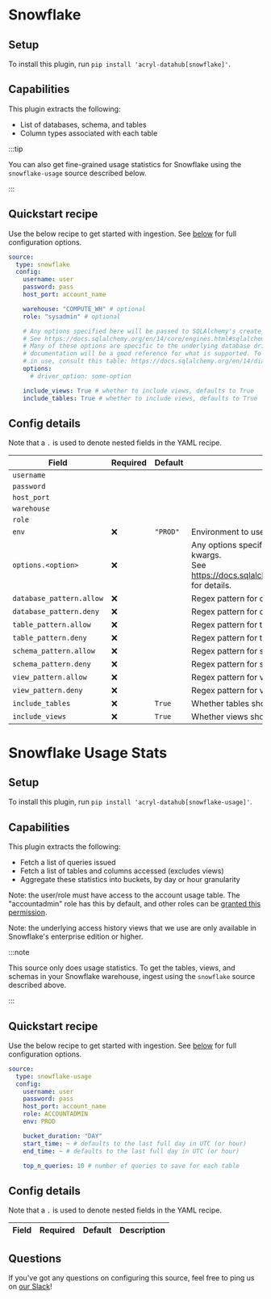 # Snowflake

## Setup

To install this plugin, run `pip install 'acryl-datahub[snowflake]'`.

## Capabilities

This plugin extracts the following:

- List of databases, schema, and tables
- Column types associated with each table

:::tip

You can also get fine-grained usage statistics for Snowflake using the `snowflake-usage` source described below.

:::

## Quickstart recipe

Use the below recipe to get started with ingestion. See [below](#config-details) for full configuration options.

```yml
source:
  type: snowflake
  config:
    username: user
    password: pass
    host_port: account_name

    warehouse: "COMPUTE_WH" # optional
    role: "sysadmin" # optional

    # Any options specified here will be passed to SQLAlchemy's create_engine as kwargs.
    # See https://docs.sqlalchemy.org/en/14/core/engines.html#sqlalchemy.create_engine for details.
    # Many of these options are specific to the underlying database driver, so that library's
    # documentation will be a good reference for what is supported. To find which dialect is likely
    # in use, consult this table: https://docs.sqlalchemy.org/en/14/dialects/index.html.
    options:
      # driver_option: some-option

    include_views: True # whether to include views, defaults to True
    include_tables: True # whether to include views, defaults to True
```

## Config details

Note that a `.` is used to denote nested fields in the YAML recipe.

| Field                    | Required | Default  | Description                                                                                                                                                                             |
| ------------------------ | -------- | -------- | --------------------------------------------------------------------------------------------------------------------------------------------------------------------------------------- |
| `username`               |          |          |                                                                                                                                                                                         |
| `password`               |          |          |                                                                                                                                                                                         |
| `host_port`              |          |          |                                                                                                                                                                                         |
| `warehouse`              |          |          |                                                                                                                                                                                         |
| `role`                   |          |          |                                                                                                                                                                                         |
| `env`                    | ❌       | `"PROD"` | Environment to use in namespace when constructing URNs.                                                                                                                                 |
| `options.<option>`       | ❌       |          | Any options specified here will be passed to SQLAlchemy's `create_engine` as kwargs.<br />See https://docs.sqlalchemy.org/en/14/core/engines.html#sqlalchemy.create_engine for details. |
| `database_pattern.allow` | ❌       |          | Regex pattern for databases to include in ingestion.                                                                                                                                    |
| `database_pattern.deny`  | ❌       |          | Regex pattern for databases to exclude from ingestion.                                                                                                                                  |
| `table_pattern.allow`    | ❌       |          | Regex pattern for tables to include in ingestion.                                                                                                                                       |
| `table_pattern.deny`     | ❌       |          | Regex pattern for tables to exclude from ingestion.                                                                                                                                     |
| `schema_pattern.allow`   | ❌       |          | Regex pattern for schemas to include in ingestion.                                                                                                                                      |
| `schema_pattern.deny`    | ❌       |          | Regex pattern for schemas to exclude from ingestion.                                                                                                                                    |
| `view_pattern.allow`     | ❌       |          | Regex pattern for views to include in ingestion.                                                                                                                                        |
| `view_pattern.deny`      | ❌       |          | Regex pattern for views to exclude from ingestion.                                                                                                                                      |
| `include_tables`         | ❌       | `True`   | Whether tables should be ingested.                                                                                                                                                      |
| `include_views`          | ❌       | `True`   | Whether views should be ingested.                                                                                                                                                       |

# Snowflake Usage Stats

## Setup

To install this plugin, run `pip install 'acryl-datahub[snowflake-usage]'`.

## Capabilities

This plugin extracts the following:

- Fetch a list of queries issued
- Fetch a list of tables and columns accessed (excludes views)
- Aggregate these statistics into buckets, by day or hour granularity

Note: the user/role must have access to the account usage table. The "accountadmin" role has this by default, and other roles can be [granted this permission](https://docs.snowflake.com/en/sql-reference/account-usage.html#enabling-account-usage-for-other-roles).

Note: the underlying access history views that we use are only available in Snowflake's enterprise edition or higher.

:::note

This source only does usage statistics. To get the tables, views, and schemas in your Snowflake warehouse, ingest using the `snowflake` source described above.

:::

## Quickstart recipe

Use the below recipe to get started with ingestion. See [below](#config-details) for full configuration options.

```yml
source:
  type: snowflake-usage
  config:
    username: user
    password: pass
    host_port: account_name
    role: ACCOUNTADMIN
    env: PROD

    bucket_duration: "DAY"
    start_time: ~ # defaults to the last full day in UTC (or hour)
    end_time: ~ # defaults to the last full day in UTC (or hour)

    top_n_queries: 10 # number of queries to save for each table
```

## Config details

Note that a `.` is used to denote nested fields in the YAML recipe.

| Field | Required | Default | Description |
| ----- | -------- | ------- | ----------- |

## Questions

If you've got any questions on configuring this source, feel free to ping us on [our Slack](https://slack.datahubproject.io/)!
